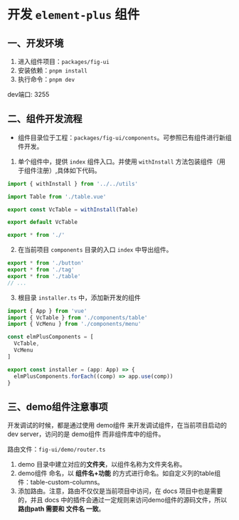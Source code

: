 # 开发 `element-plus` 组件

## 一、开发环境
1. 进入组件项目：`packages/fig-ui`
2. 安装依赖：`pnpm install`
3. 执行命令：`pnpm dev`

dev端口: 3255

## 二、组件开发流程

- 组件目录位于工程：`packages/fig-ui/components`。可参照已有组件进行新组件开发。


1. 单个组件中，提供 `index` 组件入口。并使用 `withInstall` 方法包装组件（用于组件注册）,具体如下代码。
  ```js
  import { withInstall } from '../../utils'

  import Table from './table.vue'

  export const VcTable = withInstall(Table)
  
  export default VcTable
  
  export * from './'
  ```

2. 在当前项目 `components` 目录的入口 `index` 中导出组件。
  ```js
  export * from './button'
  export * from './tag'
  export * from './table'
  // ...
  ```

3. 根目录 `installer.ts` 中，添加新开发的组件
```js
import { App } from 'vue'
import { VcTable } from './components/table'
import { VcMenu } from './components/menu'

const elmPlusComponents = [
  VcTable,
  VcMenu
]

export const installer = (app: App) => {
  elmPlusComponents.forEach((comp) => app.use(comp))
}
```

## 三、demo组件注意事项
开发调试的时候，都是通过使用 demo组件 来开发调试组件，在当前项目启动的 dev server，访问的是 demo组件 而非组件库中的组件。

路由文件：`fig-ui/demo/router.ts`

1. demo 目录中建立对应的**文件夹**，以组件名称为文件夹名称。
2. demo组件 命名，以 **组件名+功能** 的方式进行命名。如自定义列的table组件：table-custom-columns。
3. 添加路由。注意，路由不仅仅是当前项目中访问，在 docs 项目中也是需要的，并且 docs 中的插件会通过一定规则来访问demo组件的源码文件，所以 **路由path 需要和 文件名 一致**。
